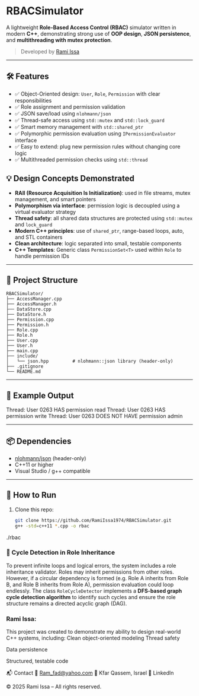 # RBACSimulator

A lightweight **Role-Based Access Control (RBAC)** simulator written in modern **C++**, demonstrating strong use of **OOP design**, **JSON persistence**, and **multithreading with mutex protection**.

> Developed by [Rami Issa](https://github.com/RamiIssa1974)

---

## 🛠 Features

- ✅ Object-Oriented design: `User`, `Role`, `Permission` with clear responsibilities
- ✅ Role assignment and permission validation
- ✅ JSON save/load using `nlohmann/json`
- ✅ Thread-safe access using `std::mutex` and `std::lock_guard`
- ✅ Smart memory management with `std::shared_ptr`
- ✅ Polymorphic permission evaluation using `IPermissionEvaluator` interface
- ✅ Easy to extend: plug new permission rules without changing core logic
- ✅ Multithreaded permission checks using `std::thread`

## 💡 Design Concepts Demonstrated

- **RAII (Resource Acquisition Is Initialization)**: used in file streams, mutex management, and smart pointers
- **Polymorphism via interface**: permission logic is decoupled using a virtual evaluator strategy
- **Thread safety**: all shared data structures are protected using `std::mutex` and `lock_guard`
- **Modern C++ principles**: use of `shared_ptr`, range-based loops, auto, and STL containers
- **Clean architecture**: logic separated into small, testable components
- **C++ Templates**: Generic class `PermissionSet<T>` used within `Role` to handle permission IDs


---

## 📁 Project Structure

```plaintext
RBACSimulator/
├── AccessManager.cpp
├── AccessManager.h
├── DataStore.cpp
├── DataStore.h
├── Permission.cpp
├── Permission.h
├── Role.cpp
├── Role.h
├── User.cpp
├── User.h
├── main.cpp
├── include/
│   └── json.hpp         # nlohmann::json library (header-only)
├── .gitignore
└── README.md
```

---

## 🧪 Example Output
Thread: User 0263 HAS permission read
Thread: User 0263 HAS permission write
Thread: User 0263 DOES NOT HAVE permission admin

---

## 📦 Dependencies

- [nlohmann/json](https://github.com/nlohmann/json) (header-only)
- C++11 or higher
- Visual Studio / g++ compatible

---

## 🚀 How to Run

1. Clone this repo:
   ```bash
   git clone https://github.com/RamiIssa1974/RBACSimulator.git
   g++ -std=c++11 *.cpp -o rbac
  ./rbac

### 🔁 Cycle Detection in Role Inheritance

To prevent infinite loops and logical errors, the system includes a role inheritance validator.
Roles may inherit permissions from other roles. However, if a circular dependency is formed (e.g. Role A inherits from Role B, and Role B inherits from Role A), permission evaluation could loop endlessly.
The class `RoleCycleDetector` implements a **DFS-based graph cycle detection algorithm** to identify such cycles and ensure the role structure remains a directed acyclic graph (DAG).

### Rami Issa:
This project was created to demonstrate my ability to design real-world C++ systems, including:
Clean object-oriented modeling
Thread safety

Data persistence

Structured, testable code

📬 Contact
📧 Ram_fad@yahoo.com
📍 Kfar Qassem, Israel
🔗 LinkedIn

© 2025 Rami Issa – All rights reserved.


